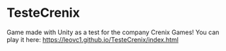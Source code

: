 # TesteCrenix
Game made with Unity as a test for the company Crenix Games!
You can play it here: https://leovc1.github.io/TesteCrenix/index.html
